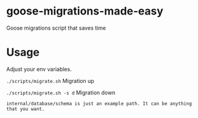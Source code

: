 # goose-migrations-made-easy
Goose migrations script that saves time


# Usage

Adjust your env variables.

```./scripts/migrate.sh```  Migration up

```./scripts/migrate.sh -s d``` Migration down


```internal/database/schema is just an example path. It can be anything that you want.```